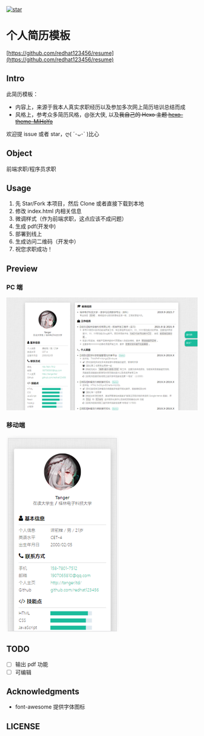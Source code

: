 [![star](https://github.com/redhat123456/resume/badge/star.svg?theme=white)](https://github.com/redhat123456/resume/stargazers)

# 个人简历模板

[https://github.com/redhat123456/resume](https://github.com/redhat123456/resume)

## Intro

此简历模板：

- 内容上，来源于我本人真实求职经历以及参加多次网上简历培训总结而成
- 风格上，参考众多简历风格，@张大侠, 以及~~我自己的 Hexo 主题 [hexo-theme-MiHoYo](https://github.com/redhat123456/hexo-theme-MiHoYo)~~

欢迎提 issue 或者 star，ღ( ´･ᴗ･` )比心

## Object

前端求职/程序员求职

## Usage

1. 先 Star/Fork 本项目，然后 Clone 或者直接下载到本地
2. 修改 index.html 内相关信息
3. 微调样式（作为前端求职，这点应该不成问题）
4. 生成 pdf(开发中)
5. 部署到线上
6. 生成访问二维码（开发中）
7. 祝您求职成功！

## Preview

### PC 端

![](assets/images/pc.png)

### 移动端

![](assets/images/ip.png)

## TODO

- [ ] 输出 pdf 功能
- [ ] 可编辑

## Acknowledgments

- font-awesome 提供字体图标

## LICENSE
